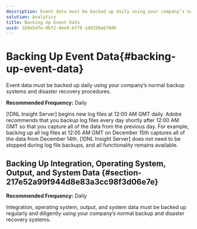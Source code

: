 ```yaml
---
description: Event data must be backed up daily using your company’s normal backup systems and disaster recovery procedures.
solution: Analytics
title: Backing Up Event Data
uuid: 1b9e5dfe-0bf2-4ee9-bf70-1dd320a678d6
---
```


# Backing Up Event Data{#backing-up-event-data}

Event data must be backed up daily using your company’s normal backup systems and disaster recovery procedures.

 **Recommended Frequency:** Daily

[!DNL Insight Server] begins new log files at 12:00 AM GMT daily. Adobe recommends that you backup log files every day shortly after 12:00 AM GMT so that you capture all of the data from the previous day. For example, backing up all log files at 12:05 AM GMT on December 15th captures all of the data from December 14th. [!DNL Insight Server] does not need to be stopped during log file backups, and all functionality remains available.

## Backing Up Integration, Operating System, Output, and System Data {#section-217e52a99f944d8e83a3cc98f3d06e7e}

**Recommended Frequency:** Daily

Integration, operating system, output, and system data must be backed up regularly and diligently using your company’s normal backup and disaster recovery systems. 
